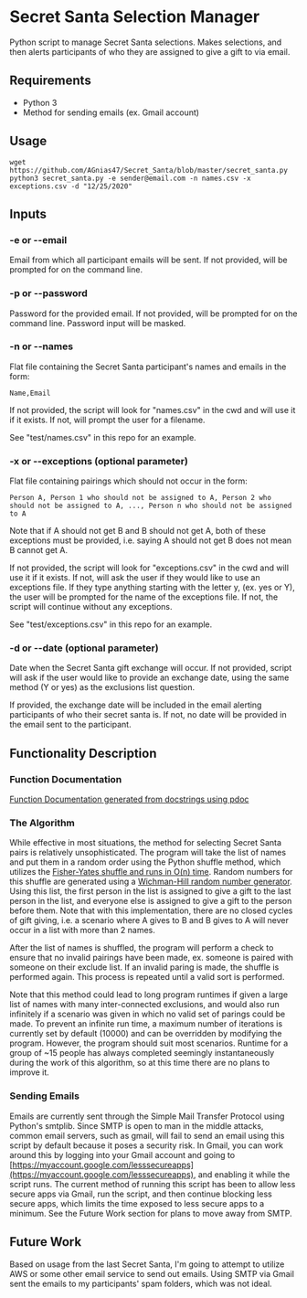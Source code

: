 # Secret Santa Selection Manager
Python script to manage Secret Santa selections. Makes selections, and then alerts participants of who they are assigned
to give a gift to via email.

## Requirements
 * Python 3
 * Method for sending emails (ex. Gmail account)


## Usage
```
wget https://github.com/AGnias47/Secret_Santa/blob/master/secret_santa.py
python3 secret_santa.py -e sender@email.com -n names.csv -x exceptions.csv -d "12/25/2020"
```


## Inputs
### -e or --email
Email from which all participant emails will be sent. If not provided, will be prompted for on the command line.

### -p or --password
Password for the provided email. If not provided, will be prompted for on the command line. Password input will be masked.

### -n or --names
Flat file containing the Secret Santa participant's names and emails in the form:

```
Name,Email
```

If not provided, the script will look for "names.csv" in the cwd and will use it if it exists. If not, will prompt the user for a filename.

See "test/names.csv" in this repo for an example.

### -x or --exceptions (optional parameter)
Flat file containing pairings which should not occur in the form:

```
Person A, Person 1 who should not be assigned to A, Person 2 who should not be assigned to A, ..., Person n who should not be assigned to A
```

Note that if A should not get B and B should not get A, both of these exceptions must be provided, i.e. saying A should not get B does not mean B cannot get A.

If not provided, the script will look for "exceptions.csv" in the cwd and will use it if it exists. If not, will ask the user if they would like to use an exceptions file. If they type anything starting with the letter y, (ex. yes or Y), the user will be prompted for the name of the exceptions file. If not, the script will continue without any exceptions.

See "test/exceptions.csv" in this repo for an example.

### -d or --date (optional parameter)
Date when the Secret Santa gift exchange will occur. If not provided, script will ask if the user would like to provide
an exchange date, using the same method (Y or yes) as the exclusions list question.

If provided, the exchange date will be included in the email alerting participants of who their secret santa is. If not,
no date will be provided in the email sent to the participant.


## Functionality Description
### Function Documentation
[Function Documentation generated from docstrings using pdoc](function_definitions.html)

### The Algorithm
While effective in most situations, the method for selecting Secret Santa pairs is relatively unsophisticated. The program will take the list of names and put them in a random order using the Python shuffle method, which utilizes the [Fisher-Yates shuffle and runs in O(n) time](https://softwareengineering.stackexchange.com/questions/215737/how-python-random-shuffle-works). Random numbers for this shuffle are generated using a [Wichman-Hill random number generator](https://en.wikipedia.org/wiki/Wichmann%E2%80%93Hill). Using this list, the first person in the list is assigned to give a gift to the last person in the list, and everyone else is assigned to give a gift to the person before them. Note that with this implementation, there are no closed cycles of gift giving, i.e. a scenario where A gives to B and B gives to A will never occur in a list with more than 2 names.

After the list of names is shuffled, the program will perform a check to ensure that no invalid pairings have been made, ex. someone is paired with someone on their exclude list. If an invalid paring is made, the shuffle is performed again. This process is repeated until a valid sort is performed. 

Note that this method could lead to long program runtimes if given a large list of names with many inter-connected exclusions, and would also run infinitely if a scenario was given in which no valid set of parings could be made. To prevent an infinite run time, a maximum number of iterations is currently set by default (10000) and can be overridden by modifying the program. However, the program should suit most scenarios. Runtime for a group of ~15 people has always completed seemingly instantaneously during the work of this algorithm, so at this time there are no plans to improve it.

### Sending Emails
Emails are currently sent through the Simple Mail Transfer Protocol using Python's smtplib. Since SMTP is open to man in
the middle attacks, common email servers, such as gmail, will fail to send an email using this script by default because
it poses a security risk. In Gmail, you can work around this by logging into your Gmail account and going to
[https://myaccount.google.com/lesssecureapps](https://myaccount.google.com/lesssecureapps), and enabling it while the 
script runs. The current method of running this script has been to allow less secure apps via Gmail, run the script, and 
then continue blocking less secure apps, which limits the time exposed to less secure apps to a minimum. See the Future
Work section for plans to move away from SMTP.

## Future Work
Based on usage from the last Secret Santa, I'm going to attempt to utilize AWS or some other email service to send out
emails. Using SMTP via Gmail sent the emails to my participants' spam folders, which was not ideal.

